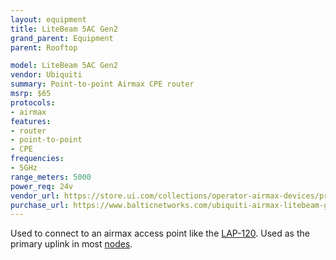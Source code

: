 ```yaml
---
layout: equipment
title: LiteBeam 5AC Gen2
grand_parent: Equipment
parent: Rooftop

model: LiteBeam 5AC Gen2
vendor: Ubiquiti
summary: Point-to-point Airmax CPE router
msrp: $65
protocols:
- airmax
features:
- router
- point-to-point
- CPE
frequencies:
- 5GHz
range_meters: 5000
power_req: 24v
vendor_url: https://store.ui.com/collections/operator-airmax-devices/products/litebeam-5ac-gen2
purchase_url: https://www.balticnetworks.com/ubiquiti-airmax-litebeam-gen-2-5ac-2-4-5ghz-23dbi-cpe-us
---
```


Used to connect to an airmax access point like the [LAP-120](/equipment/ubiquiti/lap120). Used as the primary uplink in most [nodes](/docs/architecture/nodes).

